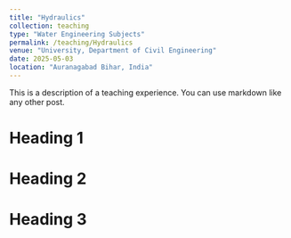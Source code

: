 ```yaml
---
title: "Hydraulics"
collection: teaching
type: "Water Engineering Subjects"
permalink: /teaching/Hydraulics
venue: "University, Department of Civil Engineering"
date: 2025-05-03
location: "Auranagabad Bihar, India"
---
```


This is a description of a teaching experience. You can use markdown like any other post.

Heading 1
======

Heading 2
======

Heading 3
======
